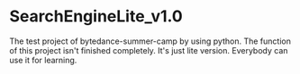 # SearchEngineLite_v1.0
The test project of bytedance-summer-camp by using python. The function of this project isn't finished completely. It's just lite version. Everybody can use it for learning.
